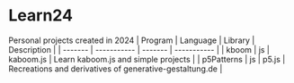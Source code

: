 # Learn24
Personal projects created in 2024
| Program | Language | Library | Description |
| ------- | ----------- | ------- | ----------- |
| kboom | js | kaboom.js | Learn kaboom.js and simple projects |
| p5Patterns | js | p5.js | Recreations and derivatives of generative-gestaltung.de | 
